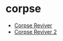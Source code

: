 # corpse

 * [Corpse Reviver](index/c/corpse-reviver-235963.json)
 * [Corpse Reviver 2](index/c/corpse-reviver-2.json)
